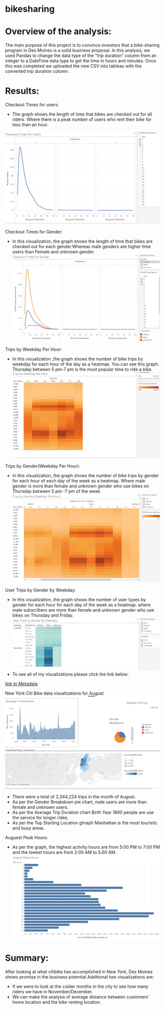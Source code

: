 # bikesharing
# Overview of the analysis:
The main purpose of this project is to convince investors that a bike-sharing program in Des Moines is a solid business proposal. In this analysis, we used Pandas to change the data type of the “trip duration” column from an integer to a DateTime data type to get the time in hours and minutes. Once this was completed we uploaded the new CSV into tableau with the converted trip duration column.


# Results:
Checkout Times for users:
- The graph shows the length of time that bikes are checked out for all riders. Where there is a peak number of users who rent their bike for less than an hour.

![first image](/Resources/image1.PNG
)

Checkout Times for Gender:
- In this visualization, the graph shows the length of time that bikes are checked out for each gender.Whereas  male genders are higher time users than Female and unknown gender.
![Second image](/Resources/image2.PNG
)

Trips by Weekday Per Hour:
- In this visualization ,the graph shows the number of bike trips by  weekday for each hour of the day as a heatmap. You can see this graph. Thursday between 5 pm-7 pm is the most popular time to ride a bike.
![third image](/Resources/image3.PNG
)

Trips by Gender(Weekday Per Hour):
- In this visualization, the graph shows the number of bike trips by gender for each hour of each day of the week as a heatmap. Where male gender is more than female and unknown gender who use bikes on Thursday between 5 pm -7 pm of the week.
![fourth image](/Resources/image4.PNG
)

User Trips by Gender by Weekday: 
- In this visualization, the graph shows the number of user types by gender for each hour for each day of the week as a heatmap. where male subscribers are more than female and      unknown gender who use bikes on Thursday and Friday.
![fifth image](/Resources/image5.PNG
)
 - To see all of my visualizations please click the link below:
 
 [link to Metadata](https://public.tableau.com/profile/bimala1619#!/vizhome/Challenge_16212776045180/CheckoutTimesforUsers)


New York Citi Bike data visualizations for August 
![sixth image](/Resources/image6.PNG
)
- There were a total of 2,344,224 trips in the month of August.
- As per the Gender Breakdown pie chart, male users are more than female and unknown users.
- As per the Average Trip Duration chart Birth Year 1890 people are use the service for longer rides.
- As per the Top Starting Location ghraph Manhattan is the most touristic and busy areas.

Auguest Peak Hours:
- As per the graph, the highest activity hours are from 5:00 PM to 7:00 PM and the lowest hours are from 2:00 AM to 5.00 AM.
![seventh image](/Resources/image7.PNG
)

# Summary:
After looking at what citibike has accomplished in New York, Des Moines shows promise in the business potential
Additional two visualizations are:
- If we were to look at the colder months in the city to see how many riders we have in November/December.
- We can make the analysis of average distance between customers' home location and the bike renting location.
